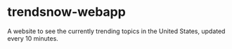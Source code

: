 # trendsnow-webapp
A website to see the currently trending topics in the United States, updated every 10 minutes.
